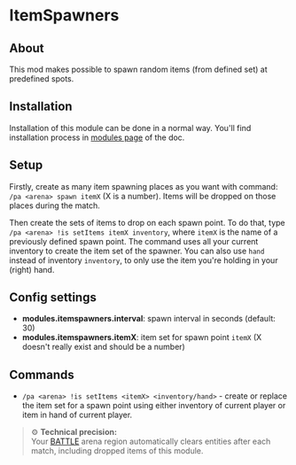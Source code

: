 # ItemSpawners

## About

This mod makes possible to spawn random items (from defined set) at predefined spots.

## Installation

Installation of this module can be done in a normal way. You'll find installation process in [modules page](../modules.md#installing-modules) of the doc.

## Setup

Firstly, create as many item spawning places as you want with command: `/pa <arena> spawn itemX` (X is a number). Items
will be dropped on those places during the match.

Then create the sets of items to drop on each spawn point. To do that, type `/pa <arena> !is setItems itemX inventory`,
where `itemX` is the name of a previously defined spawn point. The command uses all your current inventory to create
the item set of the spawner. You can also use `hand` instead of inventory `inventory`, to only use the item you're 
holding in your (right) hand.

## Config settings

- **modules.itemspawners.interval**: spawn interval in seconds (default: 30)
- **modules.itemspawners.itemX**: item set for spawn point `itemX` (X doesn't really exist and should be a number)

## Commands

- `/pa <arena> !is setItems <itemX> <inventory/hand>` \- create or replace the item set for a spawn point using either
inventory of current player or item in hand of current player.


> ⚙️ **Technical precision:**  
> Your [BATTLE](../regions.md#region-types) arena region automatically clears entities after each match, including 
> dropped items of this module.